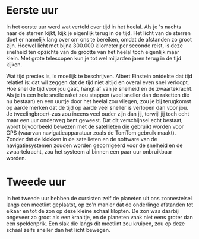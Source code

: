 # Eerste uur
In het eerste uur werd wat verteld over tijd in het heelal. Als je 's nachts naar de sterren kijkt, kijk je eigenlijk terug in de tijd. Het licht van de sterren doet er namelijk lang over om ons te bereiken, omdat de afstanden zo groot zijn. Hoewel licht met bijna 300.000 kilometer per seconde reist, is deze snelheid ten opzichte van de grootte van het heelal toch eigenlijk maar klein. Met grote telescopen kun je tot wel miljarden jaren terug in de tijd kijken.

Wat tijd precies is, is moeilijk te beschrijven. Albert Einstein ontdekte dat tijd relatief is: dat wil zeggen dat de tijd niet altijd en overal even snel verloopt. Hoe snel de tijd voor jou gaat, hangt af van je snelheid en de zwaartekracht. Als je in een hele snelle raket zou stappen (veel sneller dan de raketten die nu bestaan) en een uurtje door het heelal zou vliegen, zou je bij terugkomst op aarde merken dat de tijd op aarde veel sneller is verlopen dan voor jou. Je tweelingbroer/-zus zou ineens veel ouder zijn dan jij, terwijl jij toch echt maar een uur onderweg bent geweest. Dat dit verschijnsel echt bestaat, wordt bijvoorbeeld bewezen met de satellieten die gebruikt worden voor GPS (waarvan navigatieapparatuur zoals de TomTom gebruik maakt). Zonder dat de klokken in de satellieten en de software van de navigatiesystemen zouden worden gecorrigeerd voor de snelheid en de zwaartekracht, zou het systeem al binnen een paar uur onbruikbaar worden.

# Tweede uur
In het tweede uur hebben de cursisten zelf de planeten uit ons zonnestelsel langs een meetlint geplaatst, op zo'n manier dat de onderlinge afstanden tot elkaar en tot de zon op deze kleine schaal klopten. De zon was daarbij ongeveer zo groot als een kraaltje, en de planeten vaak niet eens groter dan een speldenprik. Een slak die langs dit meetlint zou kruipen, zou op deze schaal zelfs sneller dan het licht bewegen.
